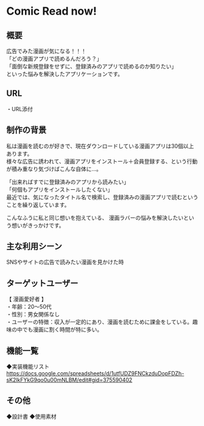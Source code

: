 # Comic Read now!


## 概要
広告でみた漫画が気になる！！！<br>
「どの漫画アプリで読めるんだろう？」<br>
「面倒な新規登録をせずに、登録済みのアプリで読めるのか知りたい」<br>
といった悩みを解決したアプリケーションです。


## URL
・URL添付<br>


## 制作の背景
私は漫画を読むのが好きで、現在ダウンロードしている漫画アプリは30個以上あります。<br>
様々な広告に誘われて、漫画アプリをインストール＋会員登録する、という行動が積み重なり気づけばこんな自体に...。

「出来ればすでに登録済みのアプリから読みたい」<br>
「何個もアプリをインストールしたくない」<br>
最近では、気になったタイトル名で検索し、登録済みの漫画アプリで読むということを繰り返しています。

こんなふうに私と同じ想いを抱えている、
漫画ラバーの悩みを解決したいという想いがきっかけです。


## 主な利用シーン
SNSやサイトの広告で読みたい漫画を見かけた時


## ターゲットユーザー
【 漫画愛好者 】<br>
・年齢：20〜50代<br>
・性別：男女関係なし<br>
・ユーザーの特徴：収入が一定的にあり、漫画を読むために課金をしている。趣味の中でも漫画に割く時間が特に多い。

## 機能一覧
◆実装機能リスト
https://docs.google.com/spreadsheets/d/1utfUDZ9FNCkzduDopFDZh-sK2lkFYkG9qo0u00mNLBM/edit#gid=375590402

## その他
◆設計書
◆使用素材
<!--# README-->

<!--This README would normally document whatever steps are necessary to get the-->
<!--application up and running.-->

<!--Things you may want to cover:-->

<!--* Ruby version-->

<!--* System dependencies-->

<!--* Configuration-->

<!--* Database creation-->

<!--* Database initialization-->

<!--* How to run the test suite-->

<!--* Services (job queues, cache servers, search engines, etc.)-->

<!--* Deployment instructions-->

<!--* ...-->
